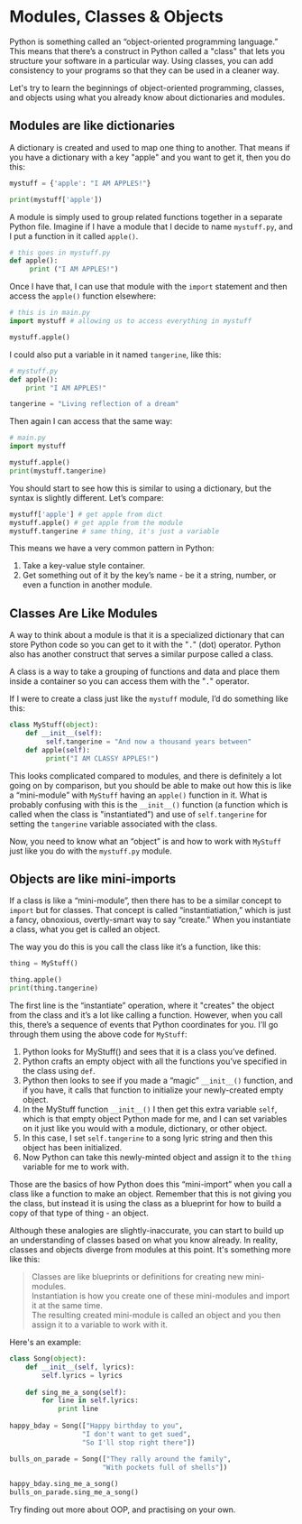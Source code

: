 # Modules, Classes & Objects

Python is something called an “object-oriented programming language.”
This means that there’s a construct in Python called a "class" that lets you structure your software in a particular way. Using classes, you can add consistency to your programs so that they can be used in a cleaner way.

Let's try to learn the beginnings of object-oriented programming, classes, and objects using what you already know about dictionaries and modules.

## Modules are like dictionaries
A dictionary is created and used to map one thing to another. That means if you have a dictionary with a key "apple" and you want to get it, then you do this:

```Python
mystuff = {'apple': "I AM APPLES!"} 

print(mystuff['apple'])
```

A module is simply used to group related functions together in a separate Python file.
Imagine if I have a module that I decide to name `mystuff.py`, and I put a function in it called `apple()`. 

```Python
# this goes in mystuff.py    
def apple():        
     print ("I AM APPLES!")
```

Once I have that, I can use that module with the `import` statement and then access the `apple()` function elsewhere:

```Python
# this is in main.py 
import mystuff # allowing us to access everything in mystuff

mystuff.apple()
```

I could also put a variable in it named `tangerine`, like this:    

```Python
# mystuff.py
def apple():
    print "I AM APPLES!"    

tangerine = "Living reflection of a dream"
```

Then again I can access that the same way:    

```Python
# main.py
import mystuff 

mystuff.apple()    
print(mystuff.tangerine)
```

You should start to see how this is similar to using a dictionary, but the syntax is slightly different. Let’s compare:   

```Python
mystuff['apple'] # get apple from dict   
mystuff.apple() # get apple from the module  
mystuff.tangerine # same thing, it's just a variable
```

This means we have a very common pattern in Python: 
1. Take a key-value style container. 
2. Get something out of it by the key’s name - be it a string, number, or even a function in another module.

## Classes Are Like Modules
A way to think about a module is that it is a specialized dictionary that can store Python code so you can get to it with the "`.`" (dot) operator. Python also has another construct that serves a similar purpose called a class. 

A class is a way to take a grouping of functions and data and place them inside a container so you can access them with the "`.`" operator.

If I were to create a class just like the `mystuff` module, I’d do something like this:    

```Python
class MyStuff(object):
	def __init__(self):
		 self.tangerine = "And now a thousand years between"
	def apple(self):
		 print("I AM CLASSY APPLES!")
```

This looks complicated compared to modules, and there is definitely a lot going on by comparison, but you should be able to make out how this is like a “mini-module” with `MyStuff` having an `apple()` function in it. What is probably confusing with this is the `__init__()` function (a function which is called when the class is "instantiated") and use of `self.tangerine` for setting the `tangerine` variable associated with the class.

Now, you need to know what an “object” is and how to work with `MyStuff` just like you do with the `mystuff.py` module.

## Objects are like mini-imports
If a class is like a “mini-module”, then there has to be a similar concept to `import` but for classes. 
That concept is called “instantiatiation,” which is just a fancy, obnoxious, overtly-smart way to say “create.” When you instantiate a class, what you get is called an object.

The way you do this is you call the class like it’s a function, like this:

```Python
thing = MyStuff()   

thing.apple()    
print(thing.tangerine)
```

The first line is the “instantiate” operation, where it "creates" the object from the class and it’s a lot like calling a function. However, when you call this, there’s a sequence of events that Python coordinates for you. I’ll go through them using the above code for `MyStuff`:

1.	Python looks for MyStuff() and sees that it is a class you’ve defined.
2.	Python crafts an empty object with all the functions you’ve specified in the class using `def`.
3.	Python then looks to see if you made a “magic” `__init__()` function, and if you have, it calls that function to initialize your newly-created empty object.
4.	In the MyStuff function `__init__()` I then get this extra variable `self`, which is that empty object Python made for me, and I can set variables on it just like you would with a module, dictionary, or other object.
5.	In this case, I set `self.tangerine` to a song lyric string and then this object has been initialized.
6.	Now Python can take this newly-minted object and assign it to the `thing` variable for me to work with.

Those are the basics of how Python does this “mini-import” when you call a class like a function to make an object. Remember that this is not giving you the class, but instead it is using the class as a blueprint for how to build a copy of that type of thing - an object.

Although these analogies are slightly-inaccurate, you can start to build up an understanding of classes based on what you know already. In reality, classes and objects diverge from modules at this point. It's something more like this:

> Classes are like blueprints or definitions for creating new mini-modules.<br>
> Instantiation is how you create one of these mini-modules and import it at the same time.<br>
> The resulting created mini-module is called an object and you then assign it to a variable to work with it.

Here's an example:

```Python
class Song(object):
	def __init__(self, lyrics):
		self.lyrics = lyrics
		
	def sing_me_a_song(self):
		for line in self.lyrics:
			print line
			
happy_bday = Song(["Happy birthday to you",
				  "I don't want to get sued",
				  "So I'll stop right there"])

bulls_on_parade = Song(["They rally around the family",
					   "With pockets full of shells"])
					   
happy_bday.sing_me_a_song()
bulls_on_parade.sing_me_a_song()
```

Try finding out more about OOP, and practising on your own.
